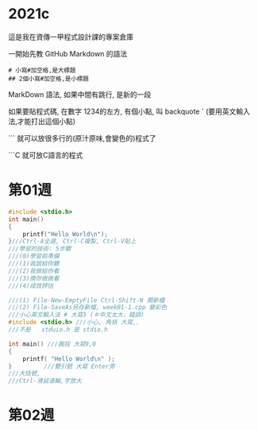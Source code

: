 # 2021c
這是我在資傳一甲程式設計課的專案倉庫

一開始先教 GitHub Markdown 的語法

```
# 小寫#加空格,是大標題
## 2個小寫#加空格,是小標題
```

MarkDown 語法, 如果中間有跳行, 是新的一段

如果要貼程式碼, 在數字 1234的左方, 有個小點, 叫 backquote \`
(要用英文輸入法,才能打出這個小點)

\`\`\` 就可以放很多行的(原汁原味,會變色的)程式了

\`\`\`C 就可放C語言的程式


# 第01週
```C
#include <stdio.h>
int main()
{
    printf("Hello World\n");
}///Ctrl-A全選, Ctrl-C複製, Ctrl-V貼上
///學習的技術: 5步驟
///(0)學習前準備
///(1)我說給你聽
///(2)我做給你看
///(3)換你做做看
///(4)成效評估
```

```C
///(1) File-New-EmptyFile Ctrl-Shift-N 開新檔
///(2) File-SaveAs另存新檔, week01-1.cpp 變彩色
///小心英文輸入法 # 大寫3 (＃中文太大，錯誤)
#include <stdio.h> ///小心, 角括 大寫,.
///不是   stduio.h 是 stdio.h

int main() ///圓括 大寫9,0
{
    printf( "Hello World\n" );
}         ///雙引號 大寫 Enter旁
///大括號,
///Ctrl-滑鼠滾輪,字放大
```

# 第02週
